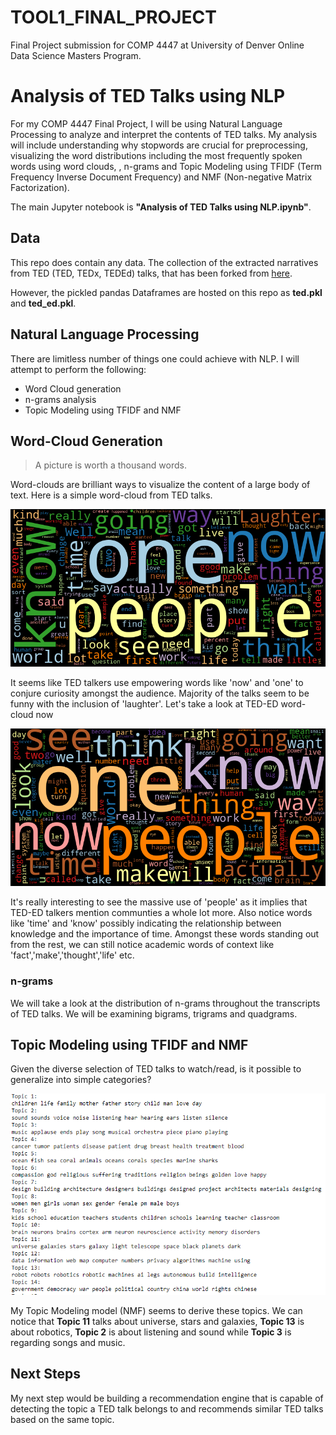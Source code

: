 # TOOL1_FINAL_PROJECT
Final Project submission for COMP 4447 at University of Denver Online Data Science Masters Program. 

# Analysis of TED Talks using NLP

For my COMP 4447 Final Project, I will be using Natural Language Processing to analyze and interpret the contents of TED talks. My analysis will include understanding why stopwords are crucial for preprocessing, visualizing the word distributions including the most frequently spoken words using word clouds, , n-grams and Topic Modeling using TFIDF (Term Frequency Inverse Document Frequency) and NMF (Non-negative Matrix Factorization).

The main Jupyter notebook is **"Analysis of TED Talks using NLP.ipynb"**.

## Data

This repo does contain any data. The collection of the extracted narratives from TED (TED, TEDx, TEDEd) talks, that has been forked from [here](https://github.com/saranyan/TED-Talks).

However, the pickled pandas Dataframes are hosted on this repo as **ted.pkl** and **ted_ed.pkl**.

## Natural Language Processing

There are limitless number of things one could achieve with NLP. I will attempt to perform the following:
* Word Cloud generation
* n-grams analysis
* Topic Modeling using TFIDF and NMF

## Word-Cloud Generation

> A picture is worth a thousand words. 

Word-clouds are brilliant ways to visualize the content of a large body of text. Here is a simple word-cloud from TED talks.

![image](ted_cloud.png)

It seems like TED talkers use empowering words like 'now' and 'one' to conjure curiosity amongst the audience. Majority of the talks seem to be funny with the inclusion of 'laughter'.
Let's take a look at TED-ED word-cloud now

![image](ted_ed_cloud.png)

It's really interesting to see the massive use of 'people' as it implies that TED-ED talkers mention communties a whole lot more. Also notice words like 'time' and 'know' possibly indicating the relationship between knowledge and the importance of time. Amongst these words standing out from the rest, we can still notice academic words of context like 'fact','make','thought','life' etc. 

### n-grams

We will take a look at the distribution of n-grams throughout the transcripts of TED talks. We will be examining bigrams, trigrams and quadgrams.


## Topic Modeling using TFIDF and NMF

Given the diverse selection of TED talks to watch/read, is it possible to generalize into simple categories?

![image](images/topic_modeling.png)

My Topic Modeling model (NMF) seems to derive these topics. We can notice that **Topic 11** talks about universe, stars and galaxies, **Topic 13** is about robotics, **Topic 2** is about listening and sound while **Topic 3** is regarding songs and music.

## Next Steps

My next step would be building a recommendation engine that is capable of detecting the topic a TED talk belongs to and recommends similar TED talks based on the same topic.









